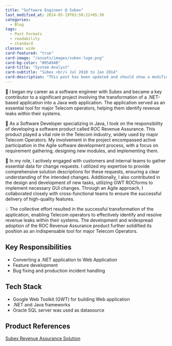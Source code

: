```yaml
---
title: "Software Engineer @ Subex"
last_modified_at: 2014-03-19T03:50:22+05:30
categories:
  - Blog
tags:
  - Post Formats
  - readability
  - standard
classes: wide
card-featured: "true"
card-image: "/assets/images/subex-logo.png"
card-bg-color: "#05A94B"
card-title: "System Analyst"
card-subtitle: "Subex <br/> Jul 2010 to Jan 2014"
card-description: "This post has been updated and should show a modified date if used in a layout."
---
```


🌟 I began my career as a software engineer with Subex and became a key contributor to a significant project involving the transformation of a .NET-based application into a Java web application. The application served as an essential tool for major Telecom operators, helping them identify revenue leaks within their systems.

🔧 As a Software Developer specializing in Java, I took on the responsibility of developing a software product called ROC Revenue Assurance. This product played a vital role in the Telecom industry, widely used by major Telecom Operators. My involvement in the project encompassed active participation in the Agile software development process, with a focus on requirement gathering, designing new modules, and implementing them.

🚀 In my role, I actively engaged with customers and internal teams to gather essential data for change requests. I utilized my expertise to provide comprehensive solution descriptions for these requests, ensuring a clear understanding of the intended changes. Additionally, I also contributed in the design and development of new tasks, utilizing GWT ROCforms to implement necessary GUI changes. 
Through an Agile approach, I collaborated closely with cross-functional teams to ensure the successful delivery of high-quality features.

💡 The collective effort resulted in the successful transformation of the application, enabling Telecom operators to effectively identify and resolve revenue leaks within their systems. The development and widespread adoption of the ROC Revenue Assurance product further solidified its position as an indispensable tool for major Telecom Operators.

## Key Responsibilities
* Converting a .NET application to Web Application
* Feature development
* Bug fixing and production incident handling

## Tech Stack
* Google Web Toolkit (GWT) for building Web application
* .NET and Java frameworks
* Oracle SQL server was used as datasource

## Product References
<a href="https://www.subex.com/revenue-assurance/" target="_blank">Subex Revenue Assurance Solution</a>